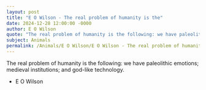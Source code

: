 ```yaml
---
layout: post
title: "E O Wilson - The real problem of humanity is the"
date: 2024-12-28 12:00:00 -0000
author: E O Wilson
quote: "The real problem of humanity is the following: we have paleolithic emotions; medieval institutions; and god-like technology."
subject: Animals
permalink: /Animals/E O Wilson/E O Wilson - The real problem of humanity is the
---
```


The real problem of humanity is the following: we have paleolithic emotions; medieval institutions; and god-like technology.

- E O Wilson

